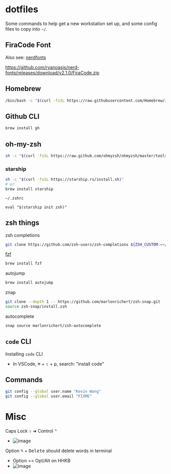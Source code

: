 # dotfiles

Some commands to help get a new workstation set up, and some config files to copy into `~/`.

## FiraCode Font

Also see: [nerdfonts](https://www.nerdfonts.com/)

https://github.com/ryanoasis/nerd-fonts/releases/download/v2.1.0/FiraCode.zip

## Homebrew

```sh
/bin/bash -c "$(curl -fsSL https://raw.githubusercontent.com/Homebrew/install/HEAD/install.sh)"
```

## Github CLI

```sh
brew install gh
```

## oh-my-zsh

```sh
sh -c "$(curl -fsSL https://raw.github.com/ohmyzsh/ohmyzsh/master/tools/install.sh)"
```

### starship 

```sh
sh -c "$(curl -fsSL https://starship.rs/install.sh)"
# or
brew install starship
```

`~/.zshrc`

```
eval "$(starship init zsh)"
```

## zsh things

zsh completions

```sh
git clone https://github.com/zsh-users/zsh-completions ${ZSH_CUSTOM:=~/.oh-my-zsh/custom}/plugins/zsh-completions
```

[fzf](https://github.com/junegunn/fzf)

```sh
brew install fzf
```

autojump

```sh
brew install autojump
```

znap

```sh
git clone --depth 1 -- https://github.com/marlonrichert/zsh-snap.git
source zsh-snap/install.zsh
```

autocomplete

```sh
znap source marlonrichert/zsh-autocomplete
```

## `code` CLI

Installing `code` CLI
- In VSCode, <kbd>⌘</kbd> + <kbd>⇧</kbd> + <kbd>p</kbd>, search: "install code"

## Commands

```sh
git config --global user.name "Kevin Wang"
git config --global user.email "FIXME"
```

# Misc

Caps Lock <kbd>⇪</kbd> ➜ Control <kbd>⌃</kbd>
- ![image](https://user-images.githubusercontent.com/26389321/131413420-45915f24-b0d9-4107-9205-2a2bc9e795d8.png)

Option <kbd>⌥</kbd> + <kbd>Delete</kbd> should delete words in terminal
- Option == Opt/Alt on HHKB
- ![image](https://user-images.githubusercontent.com/26389321/131890471-e80c74f4-2876-4390-bd80-1209618a0619.png)
